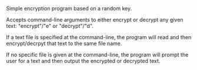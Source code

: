 Simple encryption program based on a random key.

Accepts command-line arguments to either encrypt or decrypt any given text: "encrypt"/"e" or "decrypt"/"d".

If a text file is specified at the command-line, the program will read and then encrypt/decrpyt that text to the same file name.

If no specific file is given at the command-line, the program will prompt the user for a text and then output the encrypted or decrypted text.
